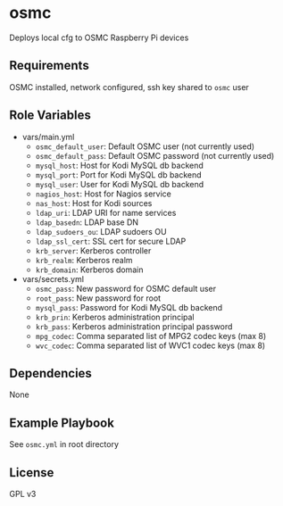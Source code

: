 osmc
=========

Deploys local cfg to OSMC Raspberry Pi devices

Requirements
------------

OSMC installed, network configured, ssh key shared to `osmc` user

Role Variables
--------------

* vars/main.yml
  * `osmc_default_user`: Default OSMC user (not currently used)
  * `osmc_default_pass`: Default OSMC password (not currently used)
  * `mysql_host`: Host for Kodi MySQL db backend
  * `mysql_port`: Port for Kodi MySQL db backend
  * `mysql_user`: User for Kodi MySQL db backend
  * `nagios_host`: Host for Nagios service
  * `nas_host`: Host for Kodi sources
  * `ldap_uri`: LDAP URI for name services
  * `ldap_basedn`: LDAP base DN
  * `ldap_sudoers_ou`: LDAP sudoers OU
  * `ldap_ssl_cert`: SSL cert for secure LDAP
  * `krb_server`: Kerberos controller
  * `krb_realm`: Kerberos realm
  * `krb_domain`: Kerberos domain
* vars/secrets.yml
  * `osmc_pass`: New password for OSMC default user
  * `root_pass`: New password for root
  * `mysql_pass`: Password for Kodi MySQL db backend
  * `krb_prin`: Kerberos administration principal
  * `krb_pass`: Kerberos administration principal password
  * `mpg_codec`: Comma separated list of MPG2 codec keys (max 8)
  * `wvc_codec`: Comma separated list of WVC1 codec keys (max 8)


Dependencies
------------

None

Example Playbook
----------------

See `osmc.yml` in root directory

License
-------

GPL v3


